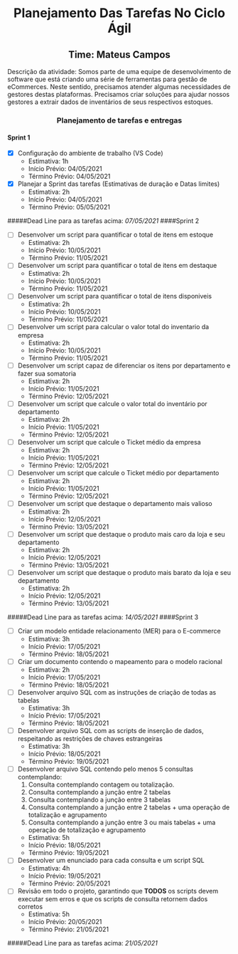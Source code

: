 <h1 align="center">Planejamento Das Tarefas No Ciclo Ágil</h1>

<h2 align="center">Time: Mateus Campos</h2>

Descrição da atividade: Somos parte de uma equipe de desenvolvimento de software que está criando uma série de ferramentas para gestão de eCommerces. Neste sentido, precisamos atender algumas necessidades de gestores destas plataformas. Precisamos criar soluções para ajudar nossos gestores a extrair dados de inventários de seus respectivos estoques.

<h3 align="center">Planejamento de tarefas e entregas</h3>
<h4> Sprint 1</h4>

- [x] Configuração do ambiente de trabalho (VS Code)
    * Estimativa: 1h
    * Início Prévio: 04/05/2021
    * Término Prévio: 04/05/2021
- [x] Planejar a Sprint das tarefas (Estimativas de duração e Datas limites)
    * Estimativa: 2h
    * Início Prévio: 04/05/2021
    * Término Prévio: 05/05/2021

#####Dead Line para as tarefas acima: *07/05/2021*
####Sprint 2
- [ ] Desenvolver um script para quantificar o total de itens em estoque
    * Estimativa: 2h
    * Início Prévio: 10/05/2021
    * Término Prévio: 11/05/2021
- [ ] Desenvolver um script para quantificar o total de itens em destaque
    * Estimativa: 2h
    * Início Prévio: 10/05/2021
    * Término Prévio: 11/05/2021
- [ ] Desenvolver um script para quantificar o total de itens disponiveis
    * Estimativa: 2h
    * Início Prévio: 10/05/2021
    * Término Prévio: 11/05/2021
- [ ] Desenvolver um script para calcular o valor total do inventario da empresa
    * Estimativa: 2h
    * Início Prévio: 10/05/2021
    * Término Prévio: 11/05/2021
- [ ] Desenvolver um script capaz de diferenciar os itens por departamento e fazer sua somatoria
    * Estimativa: 2h
    * Início Prévio: 11/05/2021
    * Término Prévio: 12/05/2021
- [ ] Desenvolver um script que calcule o valor total do inventário por departamento
    * Estimativa: 2h
    * Início Prévio: 11/05/2021
    * Término Prévio: 12/05/2021
- [ ] Desenvolver um script que calcule o Ticket médio da empresa
    * Estimativa: 2h
    * Início Prévio: 11/05/2021
    * Término Prévio: 12/05/2021
- [ ] Desenvolver um script que calcule o Ticket médio por departamento
    * Estimativa: 2h
    * Início Prévio: 11/05/2021
    * Término Prévio: 12/05/2021
- [ ] Desenvolver um script que destaque o departamento mais valioso
    * Estimativa: 2h
    * Início Prévio: 12/05/2021
    * Término Prévio: 13/05/2021
- [ ] Desenvolver um script que destaque o produto mais caro da loja e seu departamento
    * Estimativa: 2h
    * Início Prévio: 12/05/2021
    * Término Prévio: 13/05/2021
- [ ] Desenvolver um script que destaque o produto mais barato da loja e seu departamento
    * Estimativa: 2h
    * Início Prévio: 12/05/2021
    * Término Prévio: 13/05/2021

#####Dead Line para as tarefas acima: *14/05/2021*
####Sprint 3
- [ ] Criar um modelo entidade relacionamento (MER) para o E-commerce
    * Estimativa: 3h
    * Início Prévio: 17/05/2021
    * Término Prévio: 18/05/2021
- [ ] Criar um documento contendo o mapeamento para o modelo racional
    * Estimativa: 2h
    * Início Prévio: 17/05/2021
    * Término Prévio: 18/05/2021
- [ ] Desenvolver arquivo SQL com as instruções de criação de todas as tabelas
    * Estimativa: 3h
    * Início Prévio: 17/05/2021
    * Término Prévio: 18/05/2021
- [ ] Desenvolver arquivo SQL com as scripts de inserção de dados, respeitando as restrições de chaves estrangeiras
    * Estimativa: 3h
    * Início Prévio: 18/05/2021
    * Término Prévio: 19/05/2021
- [ ] Desenvolver arquivo SQL contendo pelo menos 5 consultas contemplando:
    1. Consulta contemplando contagem ou totalização.
    1. Consulta contemplando a junção entre 2 tabelas
    1. Consulta contemplando a junção entre 3 tabelas
    1. Consulta contemplando a junção entre 2 tabelas + uma operação de totalização e agrupamento
    1. Consulta contemplando a junção entre 3 ou mais tabelas + uma operação de totalização e agrupamento
    * Estimativa: 5h
    * Início Prévio: 18/05/2021
    * Término Prévio: 19/05/2021
- [ ] Desenvolver um enunciado para cada consulta e um script SQL
    * Estimativa: 4h
    * Início Prévio: 19/05/2021
    * Término Prévio: 20/05/2021
- [ ] Revisão em todo o projeto, garantindo que **TODOS** os scripts devem executar sem erros e que os scripts de consulta retornem dados corretos
    * Estimativa: 5h
    * Início Prévio: 20/05/2021
    * Término Prévio: 21/05/2021

#####Dead Line para as tarefas acima: *21/05/2021*
